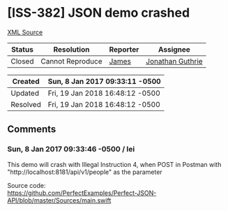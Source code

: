 # [ISS-382] JSON demo crashed

[XML Source](./xml/ISS-382.xml)
<p></p>





Status|Resolution|Reporter|Assignee
------|----------|--------|--------
Closed|Cannot Reproduce|[James](Lei)|[Jonathan Guthrie]($jono)





Created|Sun, 8 Jan 2017 09:33:11 -0500
-------|--------------
Updated|Fri, 19 Jan 2018 16:48:12 -0500
Resolved|Fri, 19 Jan 2018 16:48:12 -0500


## Comments




### Sun, 8 Jan 2017 09:33:46 -0500 / lei 

<p><p>This demo will crash with Illegal Instruction 4, when POST in Postman with "http://localhost:8181/api/v1/people" as the parameter</p>

<p>Source code:<br/>
<a href="https://github.com/PerfectExamples/Perfect-JSON-API/blob/master/Sources/main.swift" class="external-link" rel="nofollow">https://github.com/PerfectExamples/Perfect-JSON-API/blob/master/Sources/main.swift</a></p></p>


